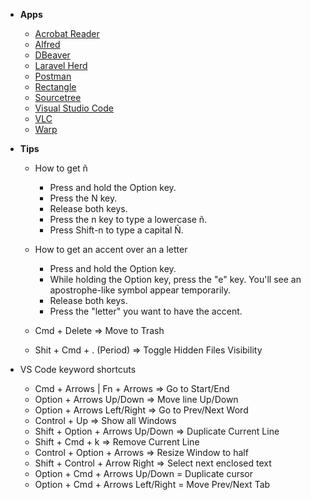 - **Apps**
  - [Acrobat Reader](https://get.adobe.com/es/reader/)
  - [Alfred](https://www.alfredapp.com/)
  - [DBeaver](https://dbeaver.io/)
  - [Laravel Herd](https://herd.laravel.com/)
  - [Postman](https://www.postman.com/)
  - [Rectangle](https://rectangleapp.com/)
  - [Sourcetree](https://www.sourcetreeapp.com/)
  - [Visual Studio Code](https://code.visualstudio.com/)
  - [VLC](https://www.videolan.org/vlc/)
  - [Warp](https://www.warp.dev/)

- **Tips**
  - How to get ñ
    - Press and hold the Option key.
    - Press the N key.
    - Release both keys.
    - Press the n key to type a lowercase ñ.
    - Press Shift-n to type a capital Ñ.

  - How to get an accent over an a letter
    - Press and hold the Option key.
    - While holding the Option key, press the "e" key. You'll see an apostrophe-like symbol appear temporarily.
    - Release both keys.
    - Press the "letter" you want to have the accent.

  - Cmd + Delete => Move to Trash

  - Shit + Cmd + . (Period) => Toggle Hidden Files Visibility

- VS Code keyword shortcuts
  - Cmd + Arrows | Fn + Arrows => Go to Start/End
  - Option + Arrows Up/Down => Move line Up/Down
  - Option + Arrows Left/Right => Go to Prev/Next Word
  - Control + Up => Show all Windows
  - Shift + Option + Arrows Up/Down => Duplicate Current Line
  - Shift + Cmd + k => Remove Current Line
  - Control + Option + Arrows => Resize Window to half
  - Shift + Control + Arrow Right => Select next enclosed text
  - Option + Cmd + Arrows Up/Down = Duplicate cursor
  - Option + Cmd + Arrows Left/Right = Move Prev/Next Tab
